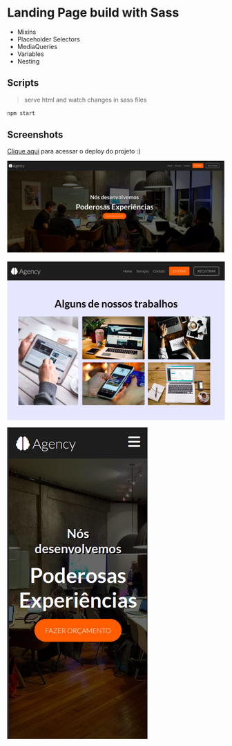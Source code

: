 # Landing Page build with Sass

- Mixins
- Placeholder Selectors
- MediaQueries
- Variables
- Nesting

## Scripts

> serve html and watch changes in sass files

```sh
npm start
```

## Screenshots

[Clique aqui](https://lp-agency-sass.vercel.app/) para acessar o deploy do projeto :)

![Cabeçalho da página exibindo a logo da empresa, a navegação com links para areas da página e botões para logar ou se registrar.](./.github/screenshots/initial-banner.png)

![Seção de exibição de trabalhos já realizados. Cards com textos e imagens no fundo](./.github/screenshots/jobs.png)

![Exemplo de como o cabeçalho fica em formato mobile, exibindo corretamente todo o conteúdo.](./.github/screenshots/mobile.png)
